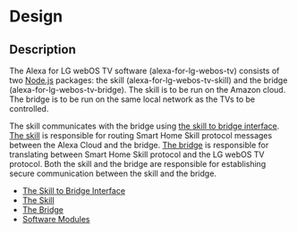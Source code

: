 # Design

## Description

The Alexa for LG webOS TV software (alexa-for-lg-webos-tv) consists of two [Node.js](https://nodejs.org/) packages: the skill (alexa-for-lg-webos-tv-skill) and the bridge (alexa-for-lg-webos-tv-bridge). The skill is to be run on the Amazon cloud. The bridge is to be run on the same local network as the TVs to be controlled.

The skill communicates with the bridge using [the skill to bridge interface](./skill-to-bridge-interface.md#the-skill-to-bridge-interface). [The skill](./skill.md#the-skill) is responsible for routing Smart Home Skill protocol messages between the Alexa Cloud and the bridge. [The bridge](./bridge.md#the-bridge) is responsible for translating between Smart Home Skill protocol and the LG webOS TV protocol. Both the skill and the bridge are responsible for establishing secure communication between the skill and the bridge.

- [The Skill to Bridge Interface](./skill-to-bridge-interface.md#the-skill-to-bridge-interface)
- [The Skill](./skill.md#the-skill)
- [The Bridge](./bridge.md#the-bridge)
- [Software Modules](../../../docs/)
